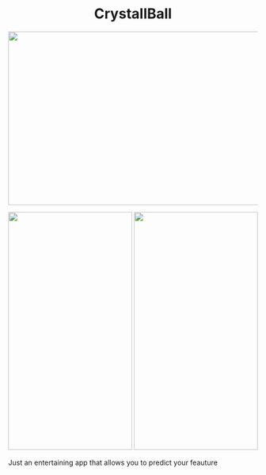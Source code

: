 <h1 align="center">CrystallBall</h1>
<p align="center">
<img src="https://user-images.githubusercontent.com/117910179/201113654-3dfc90b3-3583-4b43-b58b-ed4a1b402bb8.png" width="650" height="350">
<div class="box">
   <img src="https://user-images.githubusercontent.com/117910179/201110324-8f8c012e-b8f4-409e-a30f-3d9ae1047efd.PNG" width="250" height="480">
   <img src="https://user-images.githubusercontent.com/117910179/201116502-ec277605-5ade-4fd3-83a7-0efced43117d.PNG" width="250" height="480">
</div>

Just an entertaining app that allows you to predict your feauture   

